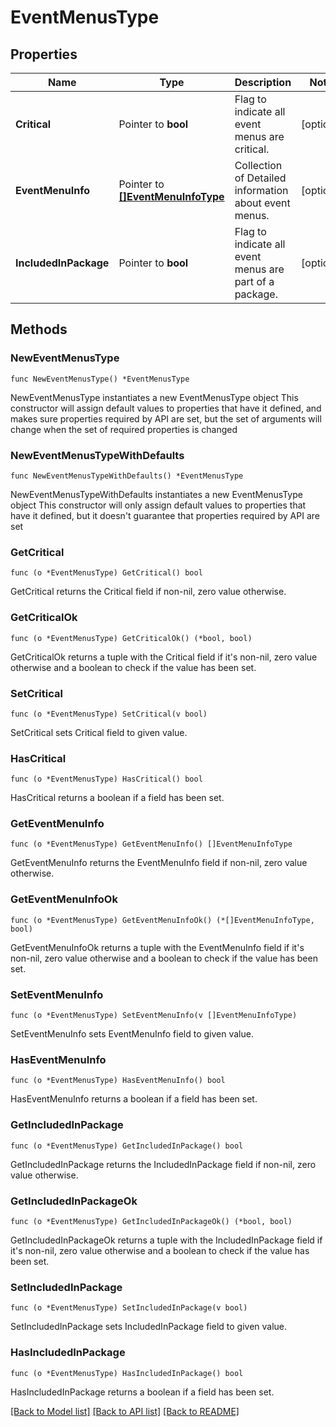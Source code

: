 # EventMenusType

## Properties

Name | Type | Description | Notes
------------ | ------------- | ------------- | -------------
**Critical** | Pointer to **bool** | Flag to indicate all event menus are critical. | [optional] 
**EventMenuInfo** | Pointer to [**[]EventMenuInfoType**](EventMenuInfoType.md) | Collection of Detailed information about event menus. | [optional] 
**IncludedInPackage** | Pointer to **bool** | Flag to indicate all event menus are part of a package. | [optional] 

## Methods

### NewEventMenusType

`func NewEventMenusType() *EventMenusType`

NewEventMenusType instantiates a new EventMenusType object
This constructor will assign default values to properties that have it defined,
and makes sure properties required by API are set, but the set of arguments
will change when the set of required properties is changed

### NewEventMenusTypeWithDefaults

`func NewEventMenusTypeWithDefaults() *EventMenusType`

NewEventMenusTypeWithDefaults instantiates a new EventMenusType object
This constructor will only assign default values to properties that have it defined,
but it doesn't guarantee that properties required by API are set

### GetCritical

`func (o *EventMenusType) GetCritical() bool`

GetCritical returns the Critical field if non-nil, zero value otherwise.

### GetCriticalOk

`func (o *EventMenusType) GetCriticalOk() (*bool, bool)`

GetCriticalOk returns a tuple with the Critical field if it's non-nil, zero value otherwise
and a boolean to check if the value has been set.

### SetCritical

`func (o *EventMenusType) SetCritical(v bool)`

SetCritical sets Critical field to given value.

### HasCritical

`func (o *EventMenusType) HasCritical() bool`

HasCritical returns a boolean if a field has been set.

### GetEventMenuInfo

`func (o *EventMenusType) GetEventMenuInfo() []EventMenuInfoType`

GetEventMenuInfo returns the EventMenuInfo field if non-nil, zero value otherwise.

### GetEventMenuInfoOk

`func (o *EventMenusType) GetEventMenuInfoOk() (*[]EventMenuInfoType, bool)`

GetEventMenuInfoOk returns a tuple with the EventMenuInfo field if it's non-nil, zero value otherwise
and a boolean to check if the value has been set.

### SetEventMenuInfo

`func (o *EventMenusType) SetEventMenuInfo(v []EventMenuInfoType)`

SetEventMenuInfo sets EventMenuInfo field to given value.

### HasEventMenuInfo

`func (o *EventMenusType) HasEventMenuInfo() bool`

HasEventMenuInfo returns a boolean if a field has been set.

### GetIncludedInPackage

`func (o *EventMenusType) GetIncludedInPackage() bool`

GetIncludedInPackage returns the IncludedInPackage field if non-nil, zero value otherwise.

### GetIncludedInPackageOk

`func (o *EventMenusType) GetIncludedInPackageOk() (*bool, bool)`

GetIncludedInPackageOk returns a tuple with the IncludedInPackage field if it's non-nil, zero value otherwise
and a boolean to check if the value has been set.

### SetIncludedInPackage

`func (o *EventMenusType) SetIncludedInPackage(v bool)`

SetIncludedInPackage sets IncludedInPackage field to given value.

### HasIncludedInPackage

`func (o *EventMenusType) HasIncludedInPackage() bool`

HasIncludedInPackage returns a boolean if a field has been set.


[[Back to Model list]](../README.md#documentation-for-models) [[Back to API list]](../README.md#documentation-for-api-endpoints) [[Back to README]](../README.md)


